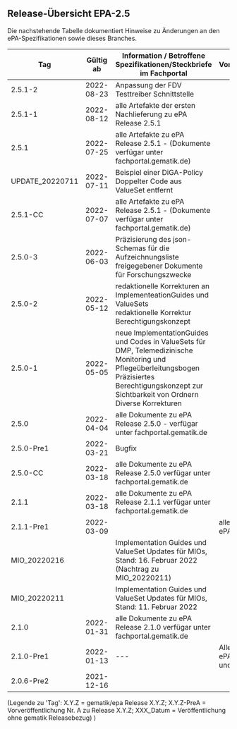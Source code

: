 ## Release-Übersicht EPA-2.5

Die nachstehende Tabelle dokumentiert Hinweise zu Änderungen an den ePA-Spezifikationen sowie dieses Branches.<br/> 


| Tag | Gültig ab | Information / Betroffene Spezifikationen/Steckbriefe im Fachportal | Vorabveröffentlichungen |
|---|---|---|---|
|2.5.1-2|2022-08-23|Anpassung der FDV Testtreiber Schnittstelle|||
|2.5.1-1|2022-08-12|alle Artefakte der ersten Nachlieferung zu ePA Release 2.5.1|||
|2.5.1|2022-07-25|alle Artefakte zu ePA Release 2.5.1 - (Dokumente verfügar unter fachportal.gematik.de)|||
|UPDATE_20220711|2022-07-11|Beispiel einer DiGA-Policy </br> Doppelter Code aus ValueSet entfernt|| 
|2.5.1-CC|2022-07-07|alle Artefakte zu ePA Release 2.5.1 - (Dokumente verfügar unter fachportal.gematik.de)|||
|2.5.0-3|2022-06-03|Präzisierung des json-Schemas für die Aufzeichnungsliste freigegebener Dokumente für Forschungszwecke||
|2.5.0-2|2022-05-12|redaktionelle Korrekturen an ImplementeationGuides und ValueSets </br> redaktionelle Korrektur Berechtigungskonzept||
|2.5.0-1|2022-05-05|neue ImplementationGuides und Codes in ValueSets für DMP, Telemedizinische Monitoring und Pflegeüberleitungsbogen </br> Präzisiertes Berechtigungskonzept zur Sichtbarkeit von Ordnern </br> Diverse Korrekturen||
|2.5.0|2022-04-04|alle Dokumente zu ePA Release 2.5.0 - verfügar unter fachportal.gematik.de||initialer Release</br>(inklusive relevanter Änderungen aus Release ePA 2.1.1)|
|2.5.0-Pre1|2022-03-21|Bugfix ||
|2.5.0-CC|2022-03-18|alle Dokumente zu ePA Release 2.5.0 verfügar unter fachportal.gematik.de||initialer Release zur Kommentierung|
|2.1.1|2022-03-18|alle Dokumente zu ePA Release 2.1.1 verfügar unter fachportal.gematik.de||
|2.1.1-Pre1|2022-03-09||alle Änderungen gemäß ePA_Maintenance 22.1|
|MIO_20220216||Implementation Guides und ValueSet Updates für MIOs, Stand: 16. Februar 2022<br/>(Nachtrag zu MIO_20220211) ||
|MIO_20220211||Implementation Guides und ValueSet Updates für MIOs, Stand: 11. Februar 2022 ||
|2.1.0|2022-01-31|alle Dokumente zu ePA Release 2.1.0 verfügar unter fachportal.gematik.de||
|2.1.0-Pre1|2022-01-13|---|Alle Änderungen gemäß ePA_Maintenance 21.4 und 21.5|
|2.0.6-Pre2 | 2021-12-16 |  |  |




(Legende zu 'Tag': X.Y.Z = gematik/epa Release X.Y.Z;   X.Y.Z-PreA = Vorveröffentlichung Nr. A zu Release X.Y.Z;   XXX_Datum = Veröffentlichung ohne gematik Releasebezug) )
